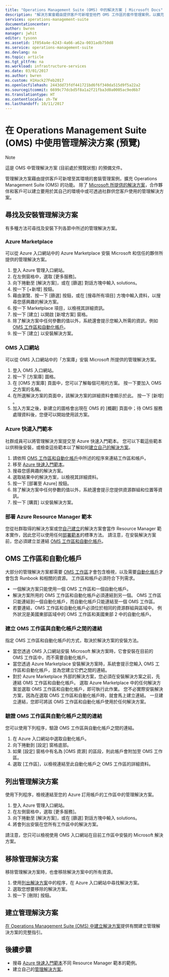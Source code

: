 ```yaml
---
title: "Operations Management Suite (OMS) 中的解決方案 | Microsoft Docs"
description: "解決方案會藉由提供客戶可新增至他們 OMS 工作區的套件管理案例，以擴充 Operations Management Suite (OMS) 的功能。  本文提供如何自訂客戶和合作夥伴所建立之解決方案的詳細資訊。"
services: operations-management-suite
documentationcenter: 
author: bwren
manager: jwhit
editor: tysonn
ms.assetid: 1f054a4e-6243-4a66-a62a-0031adb750d8
ms.service: operations-management-suite
ms.devlang: na
ms.topic: article
ms.tgt_pltfrm: na
ms.workload: infrastructure-services
ms.date: 03/01/2017
ms.author: bwren
ms.custom: H1Hack27Feb2017
ms.openlocfilehash: 2443dd73fdf441721bd6f6f340da515d9f5a22a2
ms.sourcegitcommit: 6699c77dcbd5f8a1a2f21fba3d0a0005ac9ed6b7
ms.translationtype: HT
ms.contentlocale: zh-TW
ms.lasthandoff: 10/11/2017
---
```

# <a name="working-with-management-solutions-in-operations-management-suite-oms-preview"></a>在 Operations Management Suite (OMS) 中使用管理解決方案 (預覽)
> [!NOTE]
> 這是 OMS 中管理解決方案 (目前處於預覽狀態) 的預備文件。    
> 
> 

管理解決方案藉由提供客戶可新增至其環境的套裝管理案例，擴充 Operations Management Suite (OMS) 的功能。  除了 [Microsoft 所提供的解決方案](../log-analytics/log-analytics-add-solutions.md)，合作夥伴和客戶可以建立要用於其自己的環境中或可透過社群供您客戶使用的管理解決方案。

## <a name="finding-and-installing-management-solutions"></a>尋找及安裝管理解決方案
有多種方法可尋找及安裝下列各節中所述的管理解決方案。

### <a name="azure-marketplace"></a>Azure Marketplace
可以從 Azure 入口網站中的 Azure Marketplace 安裝 Microsoft 和信任的夥伴所提供的管理解決方案。

1. 登入 Azure 管理入口網站。
2. 在左側窗格中，選取 [更多服務]。
3. 向下捲動至 [解決方案]，或在 [篩選] 對話方塊中輸入 solutions。
4. 按一下 [+新增] 按鈕。
5. 藉由瀏覽、按一下 [篩選] 按鈕，或在 [搜尋所有項目] 方塊中輸入資料，以搜尋您感興趣的解決方案。
6. 按一下 Marketplace 項目，以檢視其詳細資訊。
7. 按一下 [建立] 以開啟 [新增方案] 窗格。
8. 除了解決方案中任何參數的值以外，系統還會提示您輸入所需的資訊，例如 [OMS 工作區和自動化帳戶](#oms-workspace-and-automation-account)。
9. 按一下 [建立] 以安裝解決方案。

### <a name="oms-portal"></a>OMS 入口網站
可以從 OMS 入口網站中的「方案庫」安裝 Microsoft 所提供的管理解決方案。

1. 登入 OMS 入口網站。
2. 按一下 [方案庫] 圖格。
3. 在 [OMS 方案庫] 頁面中，您可以了解每個可用的方案。 按一下要加入 OMS 之方案的名稱。
4. 在所選解決方案的頁面中，該解決方案的詳細資料會顯示於此。 按一下 [新增] 。
5. 加入方案之後，新建立的圖格會出現在 OMS 的 [概觀] 頁面中；待 OMS 服務處理資料後，您便可以開始使用該方案。

### <a name="azure-quickstart-templates"></a>Azure 快速入門範本
社群成員可以將管理解決方案提交至 Azure 快速入門範本。  您可以下載這些範本以供稍後安裝，或檢查這些範本以了解如何[建立自己的解決方案](#creating-a-solution)。

1. 請依照 [OMS 工作區和自動化帳戶](#oms-workspace-and-automation-account)中所述的程序來連結工作區和帳戶。
2. 移至 [Azure 快速入門範本](https://azure.microsoft.com/documentation/templates/)。  
3. 搜尋您感興趣的解決方案。
4. 選取結果中的解決方案，以檢視其詳細資料。
5. 按一下 [部署至 Azure] 按鈕。
6. 除了解決方案中任何參數的值以外，系統還會提示您提供資源群組和位置等資訊。
7. 按一下 [購買] 以安裝解決方案。

### <a name="deploy-azure-resource-manager-template"></a>部署 Azure Resource Manager 範本
您從社群取得的解決方案或您[自己建立](#creating-a-solution)的解決方案會當作 Resource Manager 範本實作，因此您可以使用任何[部署範本](../azure-resource-manager/resource-group-template-deploy-portal.md)的標準方法。  請注意，在安裝解決方案前，您必須建立並連結 [OMS 工作區和自動化帳戶](#oms-workspace-and-automation-account)。

## <a name="oms-workspace-and-automation-account"></a>OMS 工作區和自動化帳戶
大部分的管理解決方案都需要 [OMS 工作區](../log-analytics/log-analytics-manage-access.md)才會包含檢視，以及需要[自動化帳戶](../automation/automation-security-overview.md#automation-account-overview)才會包含 Runbook 和相關的資源。 工作區和帳戶必須符合下列需求。

* 一個解決方案只能使用一個 OMS 工作區和一個自動化帳戶。  
* 解決方案所用的 OMS 工作區和自動化帳戶必須連結到另一個。 OMS 工作區只能連結到一個自動化帳戶，而自動化帳戶只能連結至一個 OMS 工作區。
* 若要連結，OMS 工作區和自動化帳戶必須位於相同的資源群組與區域中。  例外狀況是美國東部區域中的 OMS 工作區和美國東部 2 中的自動化帳戶。

### <a name="creating-a-link-between-an-oms-workspace-and-automation-account"></a>建立 OMS 工作區與自動化帳戶之間的連結
指定 OMS 工作區和自動化帳戶的方式，取決於解決方案的安裝方法。

* 當您透過 OMS 入口網站安裝 Microsoft 解決方案時，它會安裝在目前的 OMS 工作區中，而不需要自動化帳戶。
* 當您透過 Azure Marketplace 安裝解決方案時，系統會提示您輸入 OMS 工作區和自動化帳戶，並為您建立它們之間的連結。  
* 對於 Azure Marketplace 外部的解決方案，您必須在安裝解決方案之前，先連結 OMS 工作區和自動化帳戶。  選取 Azure Marketplace 中的任何解決方案並選取 OMS 工作區和自動化帳戶，即可執行此作業。  您不必實際安裝解決方案，因為在選取 OMS 工作區和自動化帳戶時，就會馬上建立連結。  一旦建立連結，您即可將該 OMS 工作區和自動化帳戶使用於任何解決方案。 

### <a name="verifying-the-link-between-an-oms-workspace-and-automation-account"></a>驗證 OMS 工作區與自動化帳戶之間的連結
您可以使用下列程序，驗證 OMS 工作區與自動化帳戶之間的連結。

1. 在 Azure 入口網站中選取自動化帳戶。
2. 向下捲動到 [設定] 窗格底部。
3. 如果 [設定] 窗格中有名為 [OMS 資源] 的區段，則此帳戶會附加至 OMS 工作區。
4. 選取 [工作區]，以檢視連結至此自動化帳戶之 OMS 工作區的詳細資料。

## <a name="listing-management-solutions"></a>列出管理解決方案
使用下列程序，檢視連結至您的 Azure 訂用帳戶的工作區中的管理解決方案。

1. 登入 Azure 管理入口網站。
2. 在左側窗格中，選取 [更多服務]。
3. 向下捲動至 [解決方案]，或在 [篩選] 對話方塊中輸入 solutions。
4. 將會列出安裝在您所有工作區中的解決方案。

請注意，您只可以檢視使用 OMS 入口網站在目前工作區中安裝的 Microsoft 解決方案。

## <a name="removing-a-management-solution"></a>移除管理解決方案
移除管理解決方案時，也會移除解決方案中的所有資源。  

1. 使用[列出解決方案](#listing-solutions)中的程序，在 Azure 入口網站中尋找解決方案。
2. 選取您想要移除的解決方案。
3. 按一下 [刪除]  按鈕。

## <a name="creating-a-management-solution"></a>建立管理解決方案
[在 Operations Management Suite (OMS) 中建立解決方案](operations-management-suite-solutions-creating.md)提供有關建立管理解決方案的完整指引。 

## <a name="next-steps"></a>後續步驟
* 搜尋 [Azure 快速入門範本](https://azure.microsoft.com/documentation/templates)不同 Resource Manager 範本的範例。
* 建立自己的[管理解決方案](operations-management-suite-solutions-creating.md)。

